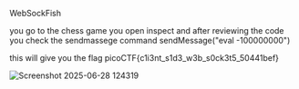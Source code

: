 
WebSockFish


you go to the chess game 
you open inspect and after reviewing the code you check the sendmassege command 
sendMessage("eval -100000000") 

this will give you the flag 
picoCTF{c1i3nt_s1d3_w3b_s0ck3t5_50441bef}

![Screenshot 2025-06-28 124319](https://github.com/user-attachments/assets/9ce7a89a-0333-46f6-af01-6a109876ea93)
